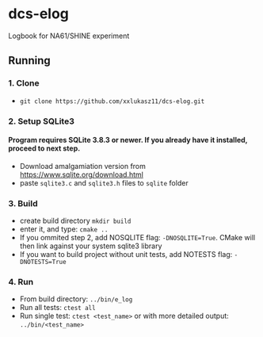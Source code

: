 # dcs-elog
Logbook for NA61/SHINE experiment


## Running

### 1. Clone
 - `git clone https://github.com/xxlukasz11/dcs-elog.git`

### 2. Setup SQLite3
#### Program requires SQLite 3.8.3 or newer. If you already have it installed, proceed to next step.
- Download amalgamiation version from https://www.sqlite.org/download.html
- paste `sqlite3.c` and `sqlite3.h` files to `sqlite` folder

### 3. Build
- create build directory `mkdir build`
- enter it, and type: `cmake ..`
- If you ommited step 2, add NOSQLITE flag: `-DNOSQLITE=True`. CMake will then link against your system sqlite3 library
- If you want to build project without unit tests, add NOTESTS flag: `-DNOTESTS=True`

### 4. Run
- From build directory: `../bin/e_log`
- Run all tests: `ctest all`
- Run single test: `ctest <test_name>` or with more detailed output: `../bin/<test_name>`
